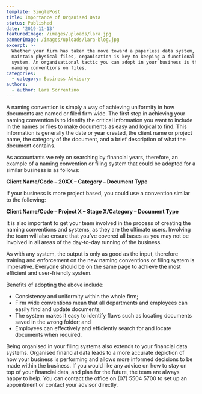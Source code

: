 ```yaml
---
template: SinglePost
title: Importance of Organised Data
status: Published
date: '2019-11-13'
featuredImage: /images/uploads/lara.jpg
bannerImage: /images/uploads/lara-blog.jpg
excerpt: >-
  Whether your firm has taken the move toward a paperless data system, or you
  maintain physical files, organisation is key to keeping a functional filing
  system. An organisational tactic you can adopt in your business is the use of
  naming conventions on files. 
categories:
  - category: Business Advisory
authors:
  - author: Lara Sorrentino
---
```

A naming convention is simply a way of achieving uniformity in how documents are named or filed firm wide.  The first step in achieving your naming convention is to identify the critical information you want to include in the names or files to make documents as easy and logical to find.  This information is generally the date or year created, the client name or project name, the category of the document, and a brief description of what the document contains.  

As accountants we rely on searching by financial years, therefore, an example of a naming convention or filing system that could be adopted for a similar business is as follows:

**Client Name/Code – 20XX – Category – Document Type** 

If your business is more project based, you could use a convention similar to the following:

**Client Name/Code – Project X – Stage X/Category – Document Type**

It is also important to get your team involved in the process of creating the naming conventions and systems, as they are the ultimate users.  Involving the team will also ensure that you’ve covered all bases as you may not be involved in all areas of the day-to-day running of the business.  

As with any system, the output is only as good as the input, therefore training and enforcement on the new naming conventions or filing system is imperative.  Everyone should be on the same page to achieve the most efficient and user-friendly system.  

Benefits of adopting the above include:

* Consistency and uniformity within the whole firm;
* Firm wide conventions mean that all departments and employees can easily find and update documents;
* The system makes it easy to identify flaws such as locating documents saved in the wrong folder; and
* Employees can effectively and efficiently search for and locate documents when required. 

Being organised in your filing systems also extends to your financial data systems.  Organised financial data leads to a more accurate depiction of how your business is performing and allows more informed decisions to be made within the business.  If you would like any advice on how to stay on top of your financial data, and plan for the future, the team are always happy to help.  You can contact the office on (07) 5504 5700 to set up an appointment or contact your advisor directly.

